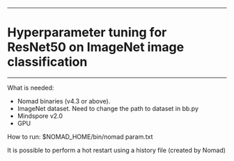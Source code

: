 *********************************************************************
# Hyperparameter tuning for ResNet50 on ImageNet image classification
*********************************************************************

What is needed: 
- Nomad binaries (v4.3 or above).
- ImageNet dataset. Need to change the path to dataset in bb.py
- Mindspore v2.0
- GPU

How to run:
$NOMAD_HOME/bin/nomad param.txt

It is possible to perform a hot restart using a history file (created 
by Nomad)
